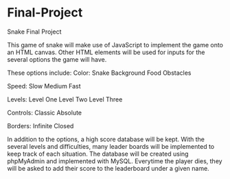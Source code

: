 # Final-Project
Snake Final Project

This game of snake will make use of JavaScript to implement the game onto an HTML canvas.
Other HTML elements will be used for inputs for the several options the game will have.

These options include:
  Color:
    Snake
    Background
    Food
    Obstacles
    
  Speed:
    Slow
    Medium
    Fast
    
  Levels:
    Level One
    Level Two
    Level Three
    
  Controls:
    Classic
    Absolute
    
  Borders:
    Infinite
    Closed
    
In addition to the options, a high score database will be kept. With the several levels and difficulties, many leader boards will be implemented to keep track of each situation. The database will be created using phpMyAdmin and implemented with MySQL. Everytime the player dies, they will be asked to add their score to the leaderboard under a given name. 
